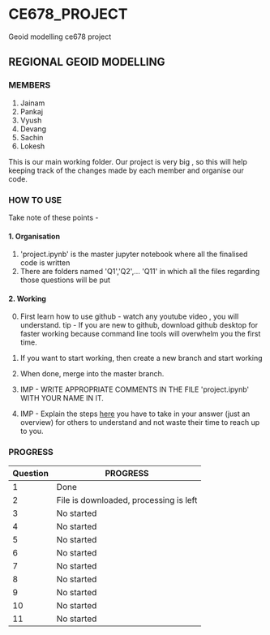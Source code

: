 # CE678_PROJECT
 Geoid modelling ce678 project
## REGIONAL GEOID MODELLING
### MEMBERS
1. Jainam
2. Pankaj
3. Vyush
4. Devang
5. Sachin
6. Lokesh

This is our main working folder. Our project is very big , so this will help keeping track of the changes made by each member and organise our code.
### HOW TO USE
Take note of these points - 
#### 1. Organisation
1. 'project.ipynb' is the master jupyter notebook where all the finalised code is written 
2. There are folders named 'Q1','Q2',... 'Q11' in which all the files regarding those questions will be put
#### 2. Working
0. First learn how to use github - watch any  youtube video , you will understand.
tip - If you are new to github, download github desktop for faster working because command line tools will overwhelm you the first time.

1. If you want to start working, then create a new branch and start working
2. When done, merge into the master branch.
3. IMP - WRITE APPROPRIATE COMMENTS IN THE  FILE 'project.ipynb' WITH YOUR NAME IN IT.
4. IMP - Explain the steps [here](https://www.dropbox.com/scl/fi/uun1m9xwssywjvfamsoll/CE678-LAB.paper?dl=0&rlkey=nuggb6ffqvkql010m8ll3uwtx) you have to take in your answer (just an overview) for others to understand and not waste their time to reach up to you. 
### PROGRESS

|        Question        |PROGRESS                         |
|----------------|-------------------------------|
|1				 |    Done        |
|2               | File is downloaded, processing is left |          |
|3               |No started|
|4               |No started|
|5               |No started|
|6               |No started|
|7               |No started|
|8               |No started|
|9               |No started|
|10              |No started|
|11              |No started|